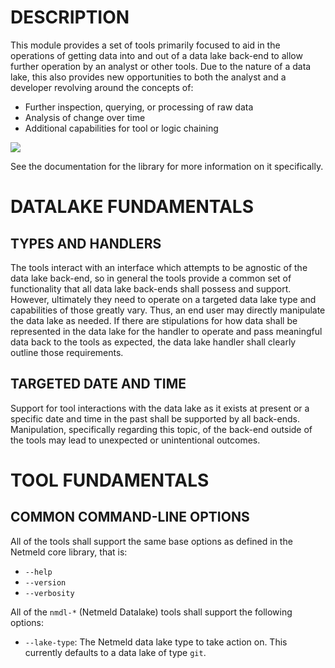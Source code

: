 DESCRIPTION
===========

This module provides a set of tools primarily focused to aid in the operations
of getting data into and out of a data lake back-end to allow further operation
by an analyst or other tools.  Due to the nature of a data lake, this also
provides new opportunities to both the analyst and a developer revolving around
the concepts of:
* Further inspection, querying, or processing of raw data
* Analysis of change over time
* Additional capabilities for tool or logic chaining

![](docs/netmeld-datalake-workflow.png)

See the documentation for the library for more information on it specifically.


DATALAKE FUNDAMENTALS
=====================

TYPES AND HANDLERS
------------------

The tools interact with an interface which attempts to be agnostic of the data
lake back-end, so in general the tools provide a common set of functionality
that all data lake back-ends shall possess and support.  However, ultimately
they need to operate on a targeted data lake type and capabilities of those
greatly vary.  Thus, an end user may directly manipulate the data lake as
needed.  If there are stipulations for how data shall be represented in the
data lake for the handler to operate and pass meaningful data back to the tools
as expected, the data lake handler shall clearly outline those requirements.


TARGETED DATE AND TIME
----------------------

Support for tool interactions with the data lake as it exists at present or a
specific date and time in the past shall be supported by all back-ends.
Manipulation, specifically regarding this topic, of the back-end outside of the
tools may lead to unexpected or unintentional outcomes.


TOOL FUNDAMENTALS
=================

COMMON COMMAND-LINE OPTIONS
---------------------------

All of the tools shall support the same base options as defined in the Netmeld
core library, that is:

* `--help`
* `--version`
* `--verbosity`

All of the `nmdl-*` (Netmeld Datalake) tools shall support the following
options:

* `--lake-type`: The Netmeld data lake type to take action on.  This currently
  defaults to a data lake of type `git`.
